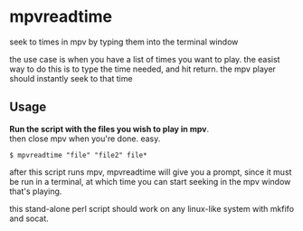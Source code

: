 # mpvreadtime
seek to times in mpv by typing them into the terminal window

the use case is when you have a list of times you want to play.   the easist way to do this is to type the time needed, and hit return.  the mpv player should instantly seek to that time 

## Usage 
**Run the script with the files you wish to play in mpv**.    
then close mpv when you're done. easy.

    $ mpvreadtime "file" "file2" file*

after this script runs mpv, mpvreadtime will give you a prompt, since it must be run in a terminal, at which time you can start seeking in the mpv window that's playing.

this stand-alone perl script should work on any linux-like system with mkfifo and socat.
